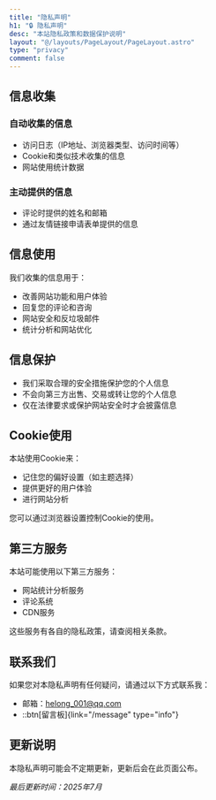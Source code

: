 ```yaml
---
title: "隐私声明"
h1: "🔒 隐私声明"
desc: "本站隐私政策和数据保护说明"
layout: "@/layouts/PageLayout/PageLayout.astro"
type: "privacy"
comment: false
---
```


## 信息收集

### 自动收集的信息
- 访问日志（IP地址、浏览器类型、访问时间等）
- Cookie和类似技术收集的信息
- 网站使用统计数据

### 主动提供的信息
- 评论时提供的姓名和邮箱
- 通过友情链接申请表单提供的信息

## 信息使用

我们收集的信息用于：
- 改善网站功能和用户体验
- 回复您的评论和咨询
- 网站安全和反垃圾邮件
- 统计分析和网站优化

## 信息保护

- 我们采取合理的安全措施保护您的个人信息
- 不会向第三方出售、交易或转让您的个人信息
- 仅在法律要求或保护网站安全时才会披露信息

## Cookie使用

本站使用Cookie来：
- 记住您的偏好设置（如主题选择）
- 提供更好的用户体验
- 进行网站分析

您可以通过浏览器设置控制Cookie的使用。

## 第三方服务

本站可能使用以下第三方服务：
- 网站统计分析服务
- 评论系统
- CDN服务

这些服务有各自的隐私政策，请查阅相关条款。

## 联系我们

如果您对本隐私声明有任何疑问，请通过以下方式联系我：
- 邮箱：helong_001@qq.com
- ::btn[留言板]{link="/message" type="info"}

## 更新说明

本隐私声明可能会不定期更新，更新后会在此页面公布。

*最后更新时间：2025年7月*